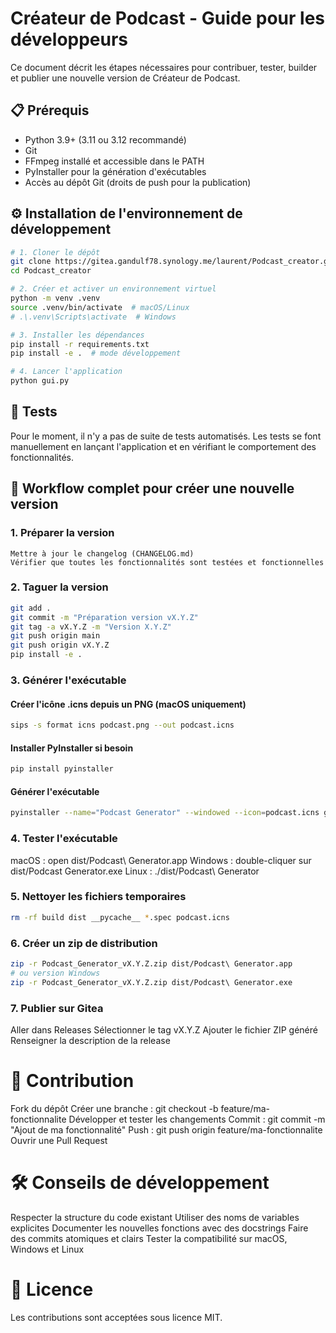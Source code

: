 # Créateur de Podcast - Guide pour les développeurs

Ce document décrit les étapes nécessaires pour contribuer, tester, builder et publier une nouvelle version de Créateur de Podcast.

## 📋 Prérequis

- Python 3.9+ (3.11 ou 3.12 recommandé)
- Git
- FFmpeg installé et accessible dans le PATH
- PyInstaller pour la génération d'exécutables
- Accès au dépôt Git (droits de push pour la publication)

## ⚙️ Installation de l'environnement de développement

```sh
# 1. Cloner le dépôt
git clone https://gitea.gandulf78.synology.me/laurent/Podcast_creator.git
cd Podcast_creator

# 2. Créer et activer un environnement virtuel
python -m venv .venv
source .venv/bin/activate  # macOS/Linux
# .\.venv\Scripts\activate  # Windows

# 3. Installer les dépendances
pip install -r requirements.txt
pip install -e .  # mode développement

# 4. Lancer l'application
python gui.py
```

## 🧪 Tests
Pour le moment, il n'y a pas de suite de tests automatisés.
Les tests se font manuellement en lançant l'application et en vérifiant le comportement des fonctionnalités.

## 🚀 Workflow complet pour créer une nouvelle version

### 1. Préparer la version
    Mettre à jour le changelog (CHANGELOG.md)
    Vérifier que toutes les fonctionnalités sont testées et fonctionnelles
    
### 2. Taguer la version

```sh
git add .
git commit -m "Préparation version vX.Y.Z"
git tag -a vX.Y.Z -m "Version X.Y.Z"
git push origin main
git push origin vX.Y.Z
pip install -e .
```

### 3. Générer l'exécutable
#### Créer l'icône .icns depuis un PNG (macOS uniquement)
```sh
sips -s format icns podcast.png --out podcast.icns
```

#### Installer PyInstaller si besoin
```sh
pip install pyinstaller
```

#### Générer l'exécutable
```sh
pyinstaller --name="Podcast Generator" --windowed --icon=podcast.icns gui.py
```

### 4. Tester l'exécutable

macOS : open dist/Podcast\ Generator.app
Windows : double-cliquer sur dist/Podcast Generator.exe
Linux : ./dist/Podcast\ Generator

### 5. Nettoyer les fichiers temporaires
```sh
rm -rf build dist __pycache__ *.spec podcast.icns
```

### 6. Créer un zip de distribution
```sh
zip -r Podcast_Generator_vX.Y.Z.zip dist/Podcast\ Generator.app
# ou version Windows
zip -r Podcast_Generator_vX.Y.Z.zip dist/Podcast\ Generator.exe
```

### 7. Publier sur Gitea
Aller dans Releases
Sélectionner le tag vX.Y.Z
Ajouter le fichier ZIP généré
Renseigner la description de la release


# 🤝 Contribution
Fork du dépôt
Créer une branche : git checkout -b feature/ma-fonctionnalite
Développer et tester les changements
Commit : git commit -m "Ajout de ma fonctionnalité"
Push : git push origin feature/ma-fonctionnalite
Ouvrir une Pull Request

# 🛠 Conseils de développement
Respecter la structure du code existant
Utiliser des noms de variables explicites
Documenter les nouvelles fonctions avec des docstrings
Faire des commits atomiques et clairs
Tester la compatibilité sur macOS, Windows et Linux

# 📜 Licence
Les contributions sont acceptées sous licence MIT.
